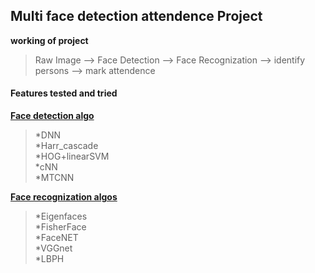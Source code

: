 ## Multi face detection attendence Project

**working of project**
> Raw Image --> Face Detection --> Face Recognization --> identify persons --> mark attendence

#### Features tested and tried
[**Face detection algo**]()
> *DNN  
> *Harr_cascade  
> *HOG+linearSVM  
> *cNN  
> *MTCNN  

[**Face recognization algos**]()
> *Eigenfaces  
> *FisherFace  
> *FaceNET  
> *VGGnet  
> *LBPH  






